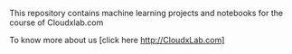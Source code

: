 This repository contains machine learning projects and notebooks for the course of Cloudxlab.com

To know more about us [click here http://CloudxLab.com]
